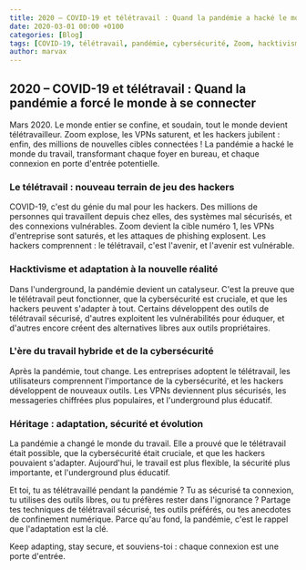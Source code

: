 ```yaml
---
title: 2020 – COVID-19 et télétravail : Quand la pandémie a hacké le monde du travail
date: 2020-03-01 00:00 +0100
categories: [Blog]
tags: [COVID-19, télétravail, pandémie, cybersécurité, Zoom, hacktivisme, underground]
author: marvax
---
```


## 2020 – COVID-19 et télétravail : Quand la pandémie a forcé le monde à se connecter

Mars 2020. Le monde entier se confine, et soudain, tout le monde devient télétravailleur. Zoom explose, les VPNs saturent, et les hackers jubilent : enfin, des millions de nouvelles cibles connectées ! La pandémie a hacké le monde du travail, transformant chaque foyer en bureau, et chaque connexion en porte d'entrée potentielle.

### Le télétravail : nouveau terrain de jeu des hackers

COVID-19, c'est du génie du mal pour les hackers. Des millions de personnes qui travaillent depuis chez elles, des systèmes mal sécurisés, et des connexions vulnérables. Zoom devient la cible numéro 1, les VPNs d'entreprise sont saturés, et les attaques de phishing explosent. Les hackers comprennent : le télétravail, c'est l'avenir, et l'avenir est vulnérable.

### Hacktivisme et adaptation à la nouvelle réalité

Dans l'underground, la pandémie devient un catalyseur. C'est la preuve que le télétravail peut fonctionner, que la cybersécurité est cruciale, et que les hackers peuvent s'adapter à tout. Certains développent des outils de télétravail sécurisé, d'autres exploitent les vulnérabilités pour éduquer, et d'autres encore créent des alternatives libres aux outils propriétaires.

### L'ère du travail hybride et de la cybersécurité

Après la pandémie, tout change. Les entreprises adoptent le télétravail, les utilisateurs comprennent l'importance de la cybersécurité, et les hackers développent de nouveaux outils. Les VPNs deviennent plus sécurisés, les messageries chiffrées plus populaires, et l'underground plus éducatif.

### Héritage : adaptation, sécurité et évolution

La pandémie a changé le monde du travail. Elle a prouvé que le télétravail était possible, que la cybersécurité était cruciale, et que les hackers pouvaient s'adapter. Aujourd'hui, le travail est plus flexible, la sécurité plus importante, et l'underground plus éducatif.

Et toi, tu as télétravaillé pendant la pandémie ? Tu as sécurisé ta connexion, tu utilises des outils libres, ou tu préfères rester dans l'ignorance ? Partage tes techniques de télétravail sécurisé, tes outils préférés, ou tes anecdotes de confinement numérique. Parce qu'au fond, la pandémie, c'est le rappel que l'adaptation est la clé.

Keep adapting, stay secure, et souviens-toi : chaque connexion est une porte d'entrée.
